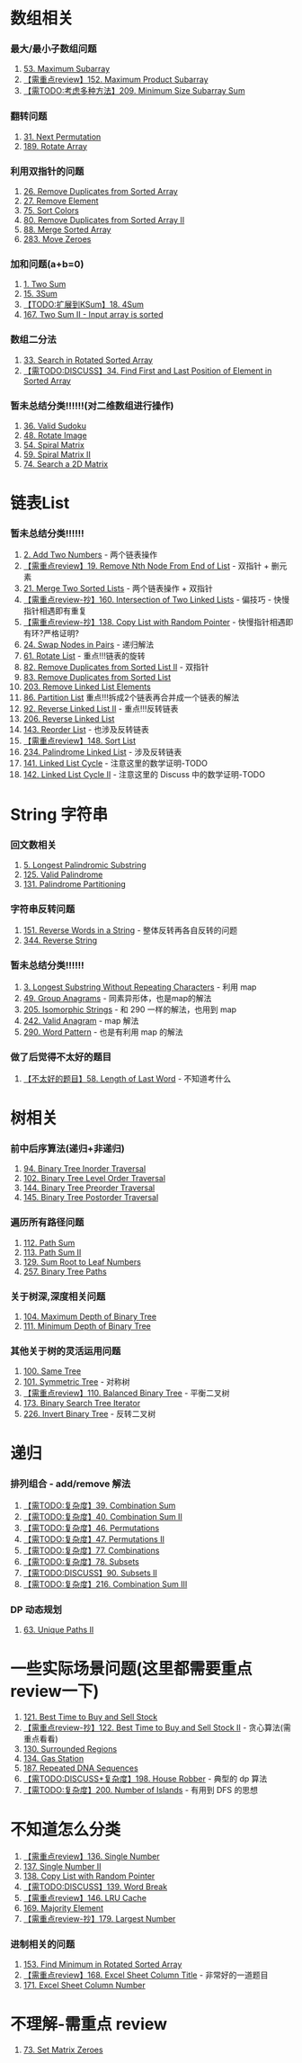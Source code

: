 # 数组相关

### 最大/最小子数组问题

1. [53. Maximum Subarray](https://github.com/MikasaLevi/LeetCode/issues/29)
2. [【需重点review】152. Maximum Product Subarray](https://github.com/MikasaLevi/LeetCode/issues/31)
3. [【需TODO:考虑多种方法】209. Minimum Size Subarray Sum](https://github.com/MikasaLevi/LeetCode/issues/30)

### 翻转问题

1. [31. Next Permutation](https://github.com/MikasaLevi/LeetCode/issues/27)
2. [189. Rotate Array](https://github.com/MikasaLevi/LeetCode/issues/28)

### 利用双指针的问题

1. [26. Remove Duplicates from Sorted Array](https://github.com/MikasaLevi/LeetCode/issues/33)
2. [27. Remove Element](https://github.com/MikasaLevi/LeetCode/issues/32)
3. [75. Sort Colors](https://github.com/MikasaLevi/LeetCode/issues/36)
4. [80. Remove Duplicates from Sorted Array II](https://github.com/MikasaLevi/LeetCode/issues/34)
5. [88. Merge Sorted Array](https://github.com/MikasaLevi/LeetCode/issues/35)
6. [283. Move Zeroes](https://github.com/MikasaLevi/LeetCode/issues/37)

### 加和问题(a+b=0)

1. [1. Two Sum](https://github.com/MikasaLevi/LeetCode/issues/23)
2. [15. 3Sum](https://github.com/MikasaLevi/LeetCode/issues/25)
3. [【TODO:扩展到KSum】18. 4Sum](https://github.com/MikasaLevi/LeetCode/issues/26)
4. [167. Two Sum II - Input array is sorted](https://github.com/MikasaLevi/LeetCode/issues/24)

### 数组二分法

1. [33. Search in Rotated Sorted Array](https://github.com/MikasaLevi/LeetCode/issues/85)
2. [【需TODO:DISCUSS】34. Find First and Last Position of Element in Sorted Array](https://github.com/MikasaLevi/LeetCode/issues/86)

### 暂未总结分类!!!!!!(对二维数组进行操作)

1. [36. Valid Sudoku](https://github.com/MikasaLevi/LeetCode/issues/87)
2. [48. Rotate Image](https://github.com/MikasaLevi/LeetCode/issues/88)
3. [54. Spiral Matrix](https://github.com/MikasaLevi/LeetCode/issues/89)
4. [59. Spiral Matrix II](https://github.com/MikasaLevi/LeetCode/issues/90)
5. [74. Search a 2D Matrix](https://github.com/MikasaLevi/LeetCode/issues/93)

# 链表List

### 暂未总结分类!!!!!!

1. [2. Add Two Numbers](https://github.com/MikasaLevi/LeetCode/issues/38) - 两个链表操作
2. [【需重点review】19. Remove Nth Node From End of List](https://github.com/MikasaLevi/LeetCode/issues/41) - 双指针 + 删元素
3. [21. Merge Two Sorted Lists](https://github.com/MikasaLevi/LeetCode/issues/39) - 两个链表操作 + 双指针
4. [【需重点review-抄】160. Intersection of Two Linked Lists](https://github.com/MikasaLevi/LeetCode/issues/40) - 偏技巧 - 快慢指针相遇即有重复
5. [【需重点review-抄】138. Copy List with Random Pointer](https://github.com/MikasaLevi/LeetCode/issues/48) - 快慢指针相遇即有环?严格证明?
5. [24. Swap Nodes in Pairs](https://github.com/MikasaLevi/LeetCode/issues/42) - 递归解法
6. [61. Rotate List](https://github.com/MikasaLevi/LeetCode/issues/43) - 重点!!!链表的旋转
7. [82. Remove Duplicates from Sorted List II](https://github.com/MikasaLevi/LeetCode/issues/45) - 双指针
8. [83. Remove Duplicates from Sorted List](https://github.com/MikasaLevi/LeetCode/issues/44)
9. [203. Remove Linked List Elements](https://github.com/MikasaLevi/LeetCode/issues/51)
9. [86. Partition List](https://github.com/MikasaLevi/LeetCode/issues/46) 重点!!!拆成2个链表再合并成一个链表的解法
10. [92. Reverse Linked List II](https://github.com/MikasaLevi/LeetCode/issues/47) - 重点!!!反转链表
11. [206. Reverse Linked List](https://github.com/MikasaLevi/LeetCode/issues/52)
11. [143. Reorder List](https://github.com/MikasaLevi/LeetCode/issues/49) - 也涉及反转链表
12. [【需重点review】148. Sort List](https://github.com/MikasaLevi/LeetCode/issues/50) 
13. [234. Palindrome Linked List](https://github.com/MikasaLevi/LeetCode/issues/53) - 涉及反转链表
14. [141. Linked List Cycle](https://github.com/MikasaLevi/LeetCode/issues/76) - 注意这里的数学证明-TODO
15. [142. Linked List Cycle II](https://github.com/MikasaLevi/LeetCode/issues/77) - 注意这里的 Discuss 中的数学证明-TODO

# String 字符串

### 回文数相关

1. [5. Longest Palindromic Substring](https://github.com/MikasaLevi/LeetCode/issues/55)
2. [125. Valid Palindrome](https://github.com/MikasaLevi/LeetCode/issues/54)
3. [131. Palindrome Partitioning](https://github.com/MikasaLevi/LeetCode/issues/83)

### 字符串反转问题

1. [151. Reverse Words in a String](https://github.com/MikasaLevi/LeetCode/issues/56) - 整体反转再各自反转的问题
2. [344. Reverse String](https://github.com/MikasaLevi/LeetCode/issues/57)

### 暂未总结分类!!!!!!

1. [3. Longest Substring Without Repeating Characters](https://github.com/MikasaLevi/LeetCode/issues/58) - 利用 map
2. [49. Group Anagrams](https://github.com/MikasaLevi/LeetCode/issues/62) - 同素异形体，也是map的解法
2. [205. Isomorphic Strings](https://github.com/MikasaLevi/LeetCode/issues/60) - 和 290 一样的解法，也用到 map 
3. [242. Valid Anagram](https://github.com/MikasaLevi/LeetCode/issues/61) - map 解法
4. [290. Word Pattern](https://github.com/MikasaLevi/LeetCode/issues/59) - 也是有利用 map 的解法

### 做了后觉得不太好的题目

1. [【不太好的题目】58. Length of Last Word](https://leetcode.com/problems/length-of-last-word/submissions/) - 不知道考什么

# 树相关

### 前中后序算法(递归+非递归)

1. [94. Binary Tree Inorder Traversal](https://github.com/MikasaLevi/LeetCode/issues/2)
2. [102. Binary Tree Level Order Traversal](https://github.com/MikasaLevi/LeetCode/issues/4)
3. [144. Binary Tree Preorder Traversal](https://github.com/MikasaLevi/LeetCode/issues/1)
4. [145. Binary Tree Postorder Traversal](https://github.com/MikasaLevi/LeetCode/issues/3)

### 遍历所有路径问题

1. [112. Path Sum](https://github.com/MikasaLevi/LeetCode/issues/6)
2. [113. Path Sum II](https://github.com/MikasaLevi/LeetCode/issues/7)
3. [129. Sum Root to Leaf Numbers](https://github.com/MikasaLevi/LeetCode/issues/8)
4. [257. Binary Tree Paths](https://github.com/MikasaLevi/LeetCode/issues/5)

### 关于树深,深度相关问题

1. [104. Maximum Depth of Binary Tree](https://github.com/MikasaLevi/LeetCode/issues/9)
2. [111. Minimum Depth of Binary Tree](https://github.com/MikasaLevi/LeetCode/issues/10)

### 其他关于树的灵活运用问题

1. [100. Same Tree](https://github.com/MikasaLevi/LeetCode/issues/14)
2. [101. Symmetric Tree](https://github.com/MikasaLevi/LeetCode/issues/12) - 对称树
3. [【需重点review】110. Balanced Binary Tree](https://github.com/MikasaLevi/LeetCode/issues/13) - 平衡二叉树
4. [173. Binary Search Tree Iterator](https://github.com/MikasaLevi/LeetCode/issues/70)
5. [226. Invert Binary Tree](https://github.com/MikasaLevi/LeetCode/issues/11) - 反转二叉树

# 递归

### 排列组合 - add/remove 解法

1. [【需TODO:复杂度】39. Combination Sum](https://github.com/MikasaLevi/LeetCode/issues/18)
2. [【需TODO:复杂度】40. Combination Sum II](https://github.com/MikasaLevi/LeetCode/issues/19)
3. [【需TODO:复杂度】46. Permutations](https://github.com/MikasaLevi/LeetCode/issues/21) 
4. [【需TODO:复杂度】47. Permutations II](https://github.com/MikasaLevi/LeetCode/issues/22) 
5. [【需TODO:复杂度】77. Combinations](https://github.com/MikasaLevi/LeetCode/issues/17)
6. [【需TODO:复杂度】78. Subsets](https://github.com/MikasaLevi/LeetCode/issues/15)
7. [【需TODO:DISCUSS】90. Subsets II](https://github.com/MikasaLevi/LeetCode/issues/16)
9. [【需TODO:复杂度】216. Combination Sum III](https://github.com/MikasaLevi/LeetCode/issues/20)

### DP 动态规划

1. [63. Unique Paths II](https://github.com/MikasaLevi/LeetCode/issues/91) 

# 一些实际场景问题(这里都需要重点review一下)

1. [121. Best Time to Buy and Sell Stock](https://github.com/MikasaLevi/LeetCode/issues/66)
2. [【需重点review-抄】122. Best Time to Buy and Sell Stock II](https://github.com/MikasaLevi/LeetCode/issues/67) - 贪心算法(需重点看看)
3. [130. Surrounded Regions](https://github.com/MikasaLevi/LeetCode/issues/84)
4. [134. Gas Station](https://github.com/MikasaLevi/LeetCode/issues/82)
5. [187. Repeated DNA Sequences](https://github.com/MikasaLevi/LeetCode/issues/68)
6. [【需TODO:DISCUSS+复杂度】198. House Robber](https://github.com/MikasaLevi/LeetCode/issues/65) - 典型的 dp 算法
7. [【需TODO:复杂度】200. Number of Islands](https://github.com/MikasaLevi/LeetCode/issues/64) - 有用到 DFS 的思想

# 不知道怎么分类

1. [【需重点review】136. Single Number](https://github.com/MikasaLevi/LeetCode/issues/80)
2. [137. Single Number II](https://github.com/MikasaLevi/LeetCode/issues/81)
3. [138. Copy List with Random Pointer](https://github.com/MikasaLevi/LeetCode/issues/79)
4. [【需TODO:DISCUSS】139. Word Break](https://github.com/MikasaLevi/LeetCode/issues/78)
5. [【需重点review】146. LRU Cache](https://github.com/MikasaLevi/LeetCode/issues/75)
6. [169. Majority Element](https://github.com/MikasaLevi/LeetCode/issues/73)
7. [【需重点review-抄】179. Largest Number](https://github.com/MikasaLevi/LeetCode/issues/69)

### 进制相关的问题

1. [153. Find Minimum in Rotated Sorted Array](https://github.com/MikasaLevi/LeetCode/issues/74)
2. [【需重点review】168. Excel Sheet Column Title](https://github.com/MikasaLevi/LeetCode/issues/72) - 非常好的一道题目
3. [171. Excel Sheet Column Number](https://github.com/MikasaLevi/LeetCode/issues/71)

# 不理解-需重点 review

1. [73. Set Matrix Zeroes](https://github.com/MikasaLevi/LeetCode/issues/92)
